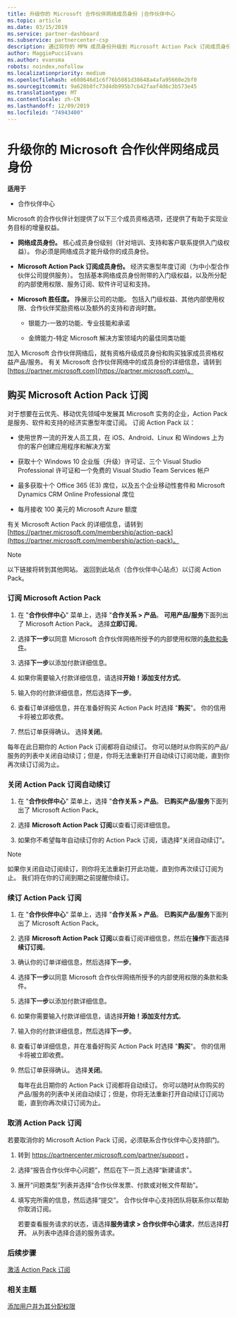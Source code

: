```yaml
---
title: 升级你的 Microsoft 合作伙伴网络成员身份 |合作伙伴中心
ms.topic: article
ms.date: 03/15/2019
ms.service: partner-dashboard
ms.subservice: partnercenter-csp
description: 通过将你的 MPN 成员身份升级到 Microsoft Action Pack 订阅成员身份或 Microsoft 称职，来享有独有权益。
author: MaggiePucciEvans
ms.author: evansma
robots: noindex,nofollow
ms.localizationpriority: medium
ms.openlocfilehash: e608646d1c6f76b5081d38648a4afa95660e2bf0
ms.sourcegitcommit: 9a628b8fc73d4db995b7cb42faaf4d6c3b573e45
ms.translationtype: MT
ms.contentlocale: zh-CN
ms.lasthandoff: 12/09/2019
ms.locfileid: "74943400"
---
```

# <a name="upgrade-your-microsoft-partner-network-membership"></a>升级你的 Microsoft 合作伙伴网络成员身份

**适用于**

-  合作伙伴中心

Microsoft 的合作伙伴计划提供了以下三个成员资格选项，还提供了有助于实现业务目标的增量权益。

- **网络成员身份。** 核心成员身份级别（针对培训、支持和客户联系提供入门级权益）。 你必须是网络成员才能升级你的成员身份。

- **Microsoft Action Pack 订阅成员身份。** 经济实惠型年度订阅（为中小型合作伙伴公司提供服务）。 包括基本网络成员身份附带的入门级权益，以及所分配的内部使用权限、服务订阅、软件许可证和支持。

- **Microsoft 胜任度。** 挣展示公司的功能。 包括入门级权益、其他内部使用权限、合作伙伴奖励资格以及额外的支持和咨询时数。

  - 银能力-一致的功能、专业技能和承诺

  - 金牌能力-特定 Microsoft 解决方案领域内的最佳同类功能

加入 Microsoft 合作伙伴网络后，就有资格升级成员身份和购买独家成员资格权益产品/服务。 有关 Microsoft 合作伙伴网络中的成员身份的详细信息，请转到 [https://partner.microsoft.com](https://partner.microsoft.com)。


## <a name="purchase-a-microsoft-action-pack-subscription"></a>购买 Microsoft Action Pack 订阅

对于想要在云优先、移动优先领域中发展其 Microsoft 实务的企业，Action Pack 是服务、软件和支持的经济实惠型年度订阅。 订阅 Action Pack 以：

- 使用世界一流的开发人员工具，在 iOS、Android、Linux 和 Windows 上为你的客户创建应用程序和解决方案 

- 获取十个 Windows 10 企业版（升级）许可证、三个 Visual Studio Professional 许可证和一个免费的 Visual Studio Team Services 帐户 

- 最多获取十个 Office 365 (E3) 席位，以及五个企业移动性套件和 Microsoft Dynamics CRM Online Professional 席位

- 每月接收 100 美元的 Microsoft Azure 额度

有关 Microsoft Action Pack 的详细信息，请转到 [https://partner.microsoft.com/membership/action-pack](https://partner.microsoft.com/membership/action-pack)。 

> [!NOTE]  
> 以下链接将转到其他网站。 返回到此站点（合作伙伴中心站点）以订阅 Action Pack。


### <a name="subscribe-to-microsoft-action-pack"></a>订阅 Microsoft Action Pack

1. 在 "**合作伙伴中心**" 菜单上，选择 "**合作关系 > 产品**。 **可用产品/服务**下面列出了 Microsoft Action Pack。 选择**立即订阅**。 

2. 选择**下一步**以同意 Microsoft 合作伙伴网络所授予的内部使用权限的[条款和条件](https://go.microsoft.com/fwlink/?linkid=842232)。  

3. 选择**下一步**以添加付款详细信息。 

4. 如果你需要输入付款详细信息，请选择**开始！添加支付方式**。 

5. 输入你的付款详细信息，然后选择**下一步**。

6. 查看订单详细信息，并在准备好购买 Action Pack 时选择 "**购买**"。 你的信用卡将被立即收费。

7. 然后订单获得确认。 选择**关闭**。

每年在此日期你的 Action Pack 订阅都将自动续订。 你可以随时从你购买的产品/服务的列表中关闭自动续订；但是，你将无法重新打开自动续订订阅功能，直到你再次续订订阅为止。 

### <a name="turn-off-automatic-action-pack-subscription-renewal"></a>关闭 Action Pack 订阅自动续订

1. 在 "**合作伙伴中心**" 菜单上，选择 "**合作关系 > 产品**。 **已购买产品/服务**下面列出了 Microsoft Action Pack。

2. 选择 **Microsoft Action Pack 订阅**以查看订阅详细信息。 

3. 如果你不希望每年自动续订你的 Action Pack 订阅，请选择“关闭自动续订”。 

> [!NOTE]  
> 如果你关闭自动订阅续订，则你将无法重新打开此功能，直到你再次续订订阅为止。 我们将在你的订阅到期之前提醒你续订。


### <a name="renew-your-action-pack-subscription"></a>续订 Action Pack 订阅

1. 在 "**合作伙伴中心**" 菜单上，选择 "**合作关系 > 产品**。 **已购买产品/服务**下面列出了 Microsoft Action Pack。

2. 选择 **Microsoft Action Pack 订阅**以查看订阅详细信息，然后在**操作**下面选择**续订订阅**。  

3. 确认你的订单详细信息，然后选择**下一步**。

4. 选择**下一步**以同意 Microsoft 合作伙伴网络所授予的内部使用权限的条款和条件。  

5. 选择**下一步**以添加付款详细信息。 

6. 如果你需要输入付款详细信息，请选择**开始！添加支付方式**。 

7. 输入你的付款详细信息，然后选择**下一步**。

8. 查看订单详细信息，并在准备好购买 Action Pack 时选择 "**购买**"。 你的信用卡将被立即收费。

9. 然后订单获得确认。 选择**关闭**。

    每年在此日期你的 Action Pack 订阅都将自动续订。 你可以随时从你购买的产品/服务的列表中关闭自动续订；但是，你将无法重新打开自动续订订阅功能，直到你再次续订订阅为止。 


### <a name="cancel-your-action-pack-subscription"></a>取消 Action Pack 订阅

若要取消你的 Microsoft Action Pack 订阅，必须联系合作伙伴中心支持部门。

1. 转到 https://partnercenter.microsoft.com/partner/support 。

2. 选择“报告合作伙伴中心问题”，然后在下一页上选择“新建请求”。

3. 展开“问题类型”列表并选择“合作伙伴发票、付款或对帐文件帮助”。 

4. 填写完所需的信息，然后选择“提交”。 合作伙伴中心支持团队将联系你以帮助你取消订阅。

    若要查看服务请求的状态，请选择**服务请求 > 合作伙伴中心请求**，然后选择**打开**。 从列表中选择合适的服务请求。  

 
### <a name="next-steps"></a>后续步骤

[激活 Action Pack 订阅](manage-your-partner-network-benefits.md)


### <a name="related-topics"></a>相关主题

[添加用户并为其分配权限](create-user-accounts-and-set-permissions.md)





